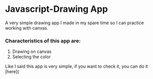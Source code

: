 # Javascript-Drawing App
A very simple drawing app I made in my spare time so I can practice working with canvas.

### Characteristics of this app are:
1. Drawing on canvas
2. Selecting the color

Like I said this app is very simple, if you want to check it, you can do it [here](
